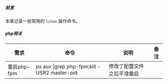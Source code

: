 <!--
 * @Author: your name
 * @Date: 2020-06-11 11:56:04
 * @LastEditTime: 2020-06-11 11:59:33
 * @LastEditors: Please set LastEditors
 * @Description: In User Settings Edit
 * @FilePath: \articles\linux\服务器常用命令.md
--> 

##### 前言

本章记录一些常用的 `linux` 操作命令。

##### php相关

|需求|命令|说明|备注|
|-|-|-|-|
|重启php-fpm|ps aux \|grep php-fpm;kill -USR2 master-pid|修改了配置文件之后平滑重启|
